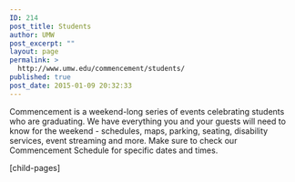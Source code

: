 ```yaml
---
ID: 214
post_title: Students
author: UMW
post_excerpt: ""
layout: page
permalink: >
  http://www.umw.edu/commencement/students/
published: true
post_date: 2015-01-09 20:32:33
---
```

Commencement is a weekend-long series of events celebrating students who are graduating. We have everything you and your guests will need to know for the weekend - schedules, maps, parking, seating, disability services, event streaming and more. Make sure to check our Commencement Schedule for specific dates and times.

[child-pages]
